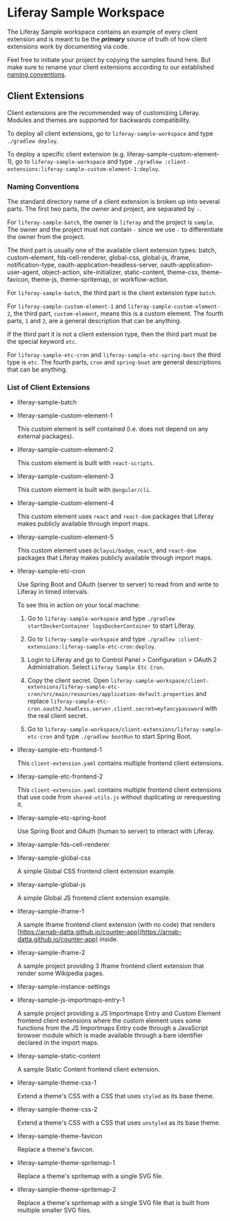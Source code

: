 # Liferay Sample Workspace

The Liferay Sample workspace contains an example of every client extension and is meant to be the ***primary*** source of truth of how client extensions work by documenting via code.

Feel free to initiate your project by copying the samples found here. But make sure to rename your client extensions according to our established [naming conventions](#naming-conventions).

## Client Extensions

Client extensions are the recommended way of customizing Liferay. Modules and themes are supported for backwards compatibility.

To deploy all client extensions, go to `liferay-sample-workspace` and type `./gradlew deploy`.

To deploy a specific client extension (e.g. liferay-sample-custom-element-1), go to `liferay-sample-workspace` and type `./gradlew :client-extensions:liferay-sample-custom-element-1:deploy`.

### Naming Conventions

The standard directory name of a client extension is broken up into several parts. The first two parts, the owner and project, are separated by `-`.

For `liferay-sample-batch`, the owner is `liferay` and the project is `sample`. The owner and the project must not contain `-` since we use `-` to differentiate the owner from the project.

The third part is usually one of the available client extension types: batch, custom-element, fds-cell-renderer, global-css, global-js, iframe, notification-type, oauth-application-headless-server, oauth-application-user-agent, object-action, site-initializer, static-content, theme-css, theme-favicon, theme-js, theme-spritemap, or workflow-action.

For `liferay-sample-batch`, the third part is the client extension type `batch`.

For `liferay-sample-custom-element-1` and `liferay-sample-custom-element-2`, the third part, `custom-element`, means this is a custom element. The fourth parts, `1` and `2`, are a general description that can be anything.

If the third part it is not a client extension type, then the third part must be the special keyword `etc`.

For `liferay-sample-etc-cron` and `liferay-sample-etc-spring-boot` the third type is `etc`. The fourth parts, `cron` and `spring-boot` are general descriptions that can be anything.

### List of Client Extensions

- liferay-sample-batch

- liferay-sample-custom-element-1

	This custom element is self contained (i.e. does not depend on any external packages).

- liferay-sample-custom-element-2

	This custom element is built with `react-scripts`.

- liferay-sample-custom-element-3

	This custom element is built with `@angular/cli`.

- liferay-sample-custom-element-4

	This custom element uses `react` and `react-dom` packages that Liferay makes publicly available through import maps.

- liferay-sample-custom-element-5

	This custom element uses `@clayui/badge`, `react`, and `react-dom` packages that Liferay makes publicly available through import maps.

- liferay-sample-etc-cron

	Use Spring Boot and OAuth (server to server) to read from and write to Liferay in timed intervals.

	To see this in action on your local machine:

	1. Go to `liferay-sample-workspace` and type `./gradlew startDockerContainer logsDockerContainer` to start Liferay.

	1. Go to `liferay-sample-workspace` and type `./gradlew :client-extensions:liferay-sample-etc-cron:deploy`.

	1. Login to Liferay and go to Control Panel > Configuration > OAuth 2 Administration. Select `Liferay Sample Etc Cron`.

	1. Copy the client secret. Open `liferay-sample-workspace/client-extensions/liferay-sample-etc-cron/src/main/resources/application-default.properties` and replace `liferay-sample-etc-cron.oauth2.headless.server.client.secret=myfancypassword` with the real client secret.

	1. Go to `liferay-sample-workspace/client-extensions/liferay-sample-etc-cron` and type `./gradlew bootRun` to start Spring Boot.

- liferay-sample-etc-frontend-1

	This `client-extension.yaml` contains multiple frontend client extensions.

- liferay-sample-etc-frontend-2

	This `client-extension.yaml` contains multiple frontend client extensions that use code from `shared-utils.js` without duplicating or rerequesting it.

- liferay-sample-etc-spring-boot

	Use Spring Boot and OAuth (human to server) to interact with Liferay.

- liferay-sample-fds-cell-renderer

- liferay-sample-global-css

	A simple Global CSS frontend client extension example.

- liferay-sample-global-js

	A simple Global JS frontend client extension example.

- liferay-sample-iframe-1

	A sample Iframe frontend client extension (with no code) that renders [https://arnab-datta.github.io/counter-app](https://arnab-datta.github.io/counter-app) inside.

- liferay-sample-iframe-2

	A sample project providing 3 Iframe frontend client extension that render some Wikipedia pages.

- liferay-sample-instance-settings

- liferay-sample-js-importmaps-entry-1

	A sample project providing a JS Importmaps Entry and Custom Element frontend client extensions where the custom element uses some functions from the JS Importmaps Entry code through a JavaScript browser module which is made available through a bare identifier declared in the import maps.

- liferay-sample-static-content

	A sample Static Content frontend client extension.

- liferay-sample-theme-css-1

	Extend a theme's CSS with a CSS that uses `styled` as its base theme.

- liferay-sample-theme-css-2

	Extend a theme's CSS with a CSS that uses `unstyled` as its base theme.

- liferay-sample-theme-favicon

	Replace a theme's favicon.

- liferay-sample-theme-spritemap-1

	Replace a theme's spritemap with a single SVG file.

- liferay-sample-theme-spritemap-2

	Replace a theme's spritemap with a single SVG file that is built from multiple smaller SVG files.